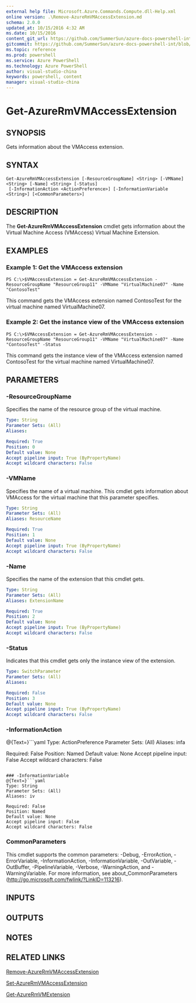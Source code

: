 ```yaml
---
external help file: Microsoft.Azure.Commands.Compute.dll-Help.xml
online version: .\Remove-AzureRmVMAccessExtension.md
schema: 2.0.0
updated_at: 10/15/2016 4:32 AM
ms.date: 10/15/2016
content_git_url: https://github.com/SummerSun/azure-docs-powershell-int/blob/master/azureps-cmdlets-docs/ResourceManager/AzureRM.Compute/v1.0/CmdletMDs/Get-AzureRmVMAccessExtension.md
gitcommit: https://github.com/SummerSun/azure-docs-powershell-int/blob/1bfd8e268acfc1799ad3f17c5a982578f54443cf/azureps-cmdlets-docs/ResourceManager/AzureRM.Compute/v1.0/CmdletMDs/Get-AzureRmVMAccessExtension.md
ms.topic: reference
ms.prod: powershell
ms.service: Azure PowerShell
ms.technology: Azure PowerShell
author: visual-studio-china
keywords: powershell, content
manager: visual-studio-china
---
```


# Get-AzureRmVMAccessExtension

## SYNOPSIS
Gets information about the VMAccess extension.

## SYNTAX

```
Get-AzureRmVMAccessExtension [-ResourceGroupName] <String> [-VMName] <String> [-Name] <String> [-Status]
 [-InformationAction <ActionPreference>] [-InformationVariable <String>] [<CommonParameters>]
```

## DESCRIPTION
The **Get-AzureRmVMAccessExtension** cmdlet gets information about the Virtual Machine Access (VMAccess) Virtual Machine Extension.

## EXAMPLES

### Example 1: Get the VMAccess extension
```
PS C:\>$VMAccessExtension = Get-AzureRmVMAccessExtension -ResourceGroupName "ResourceGroup11" -VMName "VirtualMachine07" -Name "ContosoTest"
```

This command gets the VMAccess extension named ContosoTest for the virtual machine named VirtualMachine07.

### Example 2: Get the instance view of the VMAccess extension
```
PS C:\>$VMAccessExtension = Get-AzureRmVMAccessExtension -ResourceGroupName "ResourceGroup11" -VMName "VirtualMachine07" -Name "ContosoTest" -Status
```

This command gets the instance view of the VMAccess extension named ContosoTest for the virtual machine named VirtualMachine07.

## PARAMETERS

### -ResourceGroupName
Specifies the name of the resource group of the virtual machine.

```yaml
Type: String
Parameter Sets: (All)
Aliases: 

Required: True
Position: 0
Default value: None
Accept pipeline input: True (ByPropertyName)
Accept wildcard characters: False
```

### -VMName
Specifies the name of a virtual machine.
This cmdlet gets information about VMAccess for the virtual machine that this parameter specifies.

```yaml
Type: String
Parameter Sets: (All)
Aliases: ResourceName

Required: True
Position: 1
Default value: None
Accept pipeline input: True (ByPropertyName)
Accept wildcard characters: False
```

### -Name
Specifies the name of the extension that this cmdlet gets.

```yaml
Type: String
Parameter Sets: (All)
Aliases: ExtensionName

Required: True
Position: 2
Default value: None
Accept pipeline input: True (ByPropertyName)
Accept wildcard characters: False
```

### -Status
Indicates that this cmdlet gets only the instance view of the extension.

```yaml
Type: SwitchParameter
Parameter Sets: (All)
Aliases: 

Required: False
Position: 3
Default value: None
Accept pipeline input: True (ByPropertyName)
Accept wildcard characters: False
```

### -InformationAction
@{Text=}```yaml
Type: ActionPreference
Parameter Sets: (All)
Aliases: infa

Required: False
Position: Named
Default value: None
Accept pipeline input: False
Accept wildcard characters: False
```

### -InformationVariable
@{Text=}```yaml
Type: String
Parameter Sets: (All)
Aliases: iv

Required: False
Position: Named
Default value: None
Accept pipeline input: False
Accept wildcard characters: False
```

### CommonParameters
This cmdlet supports the common parameters: -Debug, -ErrorAction, -ErrorVariable, -InformationAction, -InformationVariable, -OutVariable, -OutBuffer, -PipelineVariable, -Verbose, -WarningAction, and -WarningVariable. For more information, see about_CommonParameters (http://go.microsoft.com/fwlink/?LinkID=113216).

## INPUTS

## OUTPUTS

## NOTES

## RELATED LINKS

[Remove-AzureRmVMAccessExtension](.\Remove-AzureRmVMAccessExtension.md)

[Set-AzureRmVMAccessExtension](.\Set-AzureRmVMAccessExtension.md)

[Get-AzureRmVMExtension](.\Get-AzureRmVMExtension.md)

